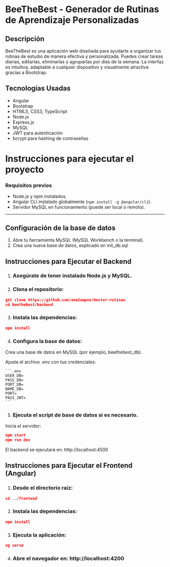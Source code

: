 # BeeTheBest - Generador de Rutinas de Aprendizaje Personalizadas

## Descripción  
BeeTheBest es una aplicación web diseñada para ayudarte a organizar tus rutinas de estudio de manera efectiva y personalizada. Puedes crear tareas diarias, editarlas, eliminarlas y agruparlas por días de la semana. La interfaz es intuitiva, adaptable a cualquier dispositivo y visualmente atractiva gracias a Bootstrap. 

## Tecnologías Usadas  
- Angular
- Bootstrap
- HTML5, CSS3, TypeScript
- Node.js  
- Express.js 
- MySQL  
- JWT para autenticación  
- bcrypt para hashing de contraseñas  




# Instrucciones para ejecutar el proyecto

### Requisitos previos

- Node.js y npm instalados.
- Angular CLI instalado globalmente (`npm install -g @angular/cli`).
- Servidor MySQL en funcionamiento (puede ser local o remoto).

---

## Configuración de la base de datos

1. Abre tu herramienta MySQL (MySQL Workbench o la terminal).
2. Crea una nueva base de datos, explicado en init_db.sql

## Instrucciones para Ejecutar el Backend 

1. ### Asegúrate de tener instalado Node.js y MySQL.

2. ### Clona el repositorio:

```JSON
git clone https://github.com/anaCampon/Gestor-rutinas
cd beethebest/backend
```
3. ### Instala las dependencias:

```JSON
npm install
```

4. ### Configura la base de datos:

  Crea una base de datos en MySQL (por ejemplo, beethebest_db).

  Ajusta el archivo .env con tus credenciales:

    ```.env
    USER_DB=
    PASS_DB=
    PORT_DB=
    NAME_DB=
    PORT=
    PASS_JWT=
    ```

5. ### Ejecuta el script de base de datos si es necesario.

Inicia el servidor:

```JSON
npm start
npm run dev
```

El backend se ejecutará en: http://localhost:4500

## Instrucciones para Ejecutar el Frontend (Angular)

1. ### Desde el directorio raíz:

```JSON
cd ../frontend
```

2. ### Instala las dependencias:

```JSON
npm install
```

3. ### Ejecuta la aplicación:

```JSON
ng serve
```

4. ### Abre el navegador en: http://localhost:4200


